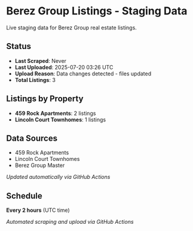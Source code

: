 # Berez Group Listings - Staging Data

Live staging data for Berez Group real estate listings.

## Status
- **Last Scraped**: Never
- **Last Uploaded**: 2025-07-20 03:26 UTC
- **Upload Reason**: Data changes detected - files updated
- **Total Listings**: 3

## Listings by Property
- **459 Rock Apartments**: 2 listings
- **Lincoln Court Townhomes**: 1 listings

## Data Sources
- 459 Rock Apartments
- Lincoln Court Townhomes  
- Berez Group Master

*Updated automatically via GitHub Actions*

## Schedule

**Every 2 hours** (UTC time)

*Automated scraping and upload via GitHub Actions*
